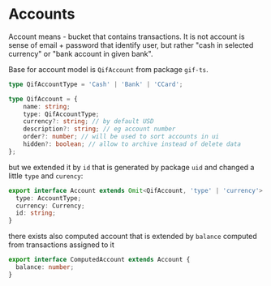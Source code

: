 # Accounts

Account means - bucket that contains transactions. It is not account is sense of email + password that identify user, but rather "cash in selected currency" or "bank account in given bank".

Base for account model is `QifAccount` from package `gif-ts`.

```ts
type QifAccountType = 'Cash' | 'Bank' | 'CCard';

type QifAccount = {
    name: string;
    type: QifAccountType;
    currency?: string; // by default USD
    description?: string; // eg account number
    order?: number; // will be used to sort accounts in ui
    hidden?: boolean; // allow to archive instead of delete data
};
```

but we extended it by `id` that is generated by package `uid` and changed a little `type` and `curency`:


```ts
export interface Account extends Omit<QifAccount, 'type' | 'currency'> {
  type: AccountType;
  currency: Currency;
  id: string;
}

```

there exists also computed account that is extended by `balance` computed from transactions assigned to it

``` ts
export interface ComputedAccount extends Account {
  balance: number;
}
```

